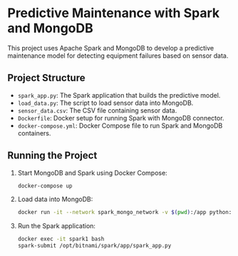 # Predictive Maintenance with Spark and MongoDB

This project uses Apache Spark and MongoDB to develop a predictive maintenance model for detecting equipment failures based on sensor data.

## Project Structure

- `spark_app.py`: The Spark application that builds the predictive model.
- `load_data.py`: The script to load sensor data into MongoDB.
- `sensor_data.csv`: The CSV file containing sensor data.
- `Dockerfile`: Docker setup for running Spark with MongoDB connector.
- `docker-compose.yml`: Docker Compose file to run Spark and MongoDB containers.

## Running the Project

1. Start MongoDB and Spark using Docker Compose:
    ```bash
    docker-compose up
    ```

2. Load data into MongoDB:
    ```bash
    docker run -it --network spark_mongo_network -v $(pwd):/app python:3.8-slim python /app/load_data.py
    ```

3. Run the Spark application:
    ```bash
    docker exec -it spark1 bash
    spark-submit /opt/bitnami/spark/app/spark_app.py
    ```

